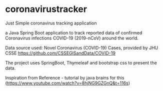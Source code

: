# coronavirustracker
Just Simple coronavirus tracking application 

a Java Spring Boot application to track reported data of confirmed Coronavirus infections COVID-19 (2019-nCoV) around the world.

Data source used: Novel Coronavirus (COVID-19) Cases, provided by JHU CSSE 
https://github.com/CSSEGISandData/COVID-19

The project uses SpringBoot, Thymeleaf and bootstrap css to present the data.

Inspiration from Reference - tutorial by java brains for this (https://www.youtube.com/watch?v=8hjNG9GZGnQ&t=116s)